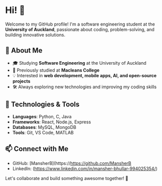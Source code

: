 # Hi! 👋

Welcome to my GitHub profile! I'm a software engineering student at the **University of Auckland**, passionate about coding, problem-solving, and building innovative solutions.

## 🚀 About Me
- 🎓 Studying **Software Engineering** at the University of Auckland
- 🏫 Previously studied at **Macleans College**
- 💡 Interested in **web development, mobile apps, AI, and open-source projects**
- 🛠️ Always exploring new technologies and improving my coding skills

## 🔧 Technologies & Tools
- **Languages**: Python, C, Java
- **Frameworks**: React, Node.js, Express
- **Databases**: MySQL, MongoDB
- **Tools**: Git, VS Code, MATLAB

## 📫 Connect with Me
- GitHub: [MansherB](https://https://github.com/MansherB
- LinkedIn: (https://www.linkedin.com/in/mansher-bhullar-994025354/)

Let's collaborate and build something awesome together! 🚀
